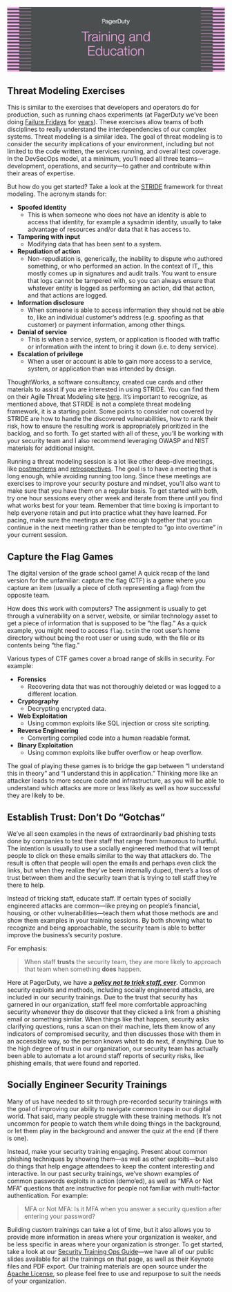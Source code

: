 ![Training for Engineers](../assets/img/headers/training.png)

## Threat Modeling Exercises

This is similar to the exercises that developers and operators do for production, such as running chaos experiments (at PagerDuty we’ve been doing [Failure Fridays](https://www.pagerduty.com/blog/failure-friday-at-pagerduty/) for [years](https://www.pagerduty.com/blog/failure-fridays-four-years/)). These exercises allow teams of both disciplines to really understand the interdependencies of our complex systems. Threat modeling is a similar idea. The goal of threat modeling is to consider the security implications of your environment, including but not limited to the code written, the services running, and overall test coverage. In the DevSecOps model, at a minimum, you’ll need all three teams—development, operations, and security—to gather and contribute within their areas of expertise. 

But how do you get started? Take a look at the [STRIDE](https://en.wikipedia.org/wiki/STRIDE_(security)) framework for threat modeling. The acronym stands for:

* **Spoofed identity**
    * This is when someone who does not have an identity is able to access that identity, for example a sysadmin identity, usually to take advantage of resources and/or data that it has access to.
* **Tampering with input**
    * Modifying data that has been sent to a system.
* **Repudiation of action**
    * Non-repudiation is, generically, the inability to dispute who authored something, or who performed an action. In the context of IT,, this mostly comes up in signatures and audit trails. You want to ensure that logs cannot be tampered with, so you can always ensure that whatever entity is logged as performing an action, did that action, and that actions are logged.
* **Information disclosure**
    * When someone is able to access information they should not be able to, like an individual customer’s address (e.g. spoofing as that customer) or payment information, among other things.
* **Denial of service**
    * This is when a service, system, or application is flooded with traffic or information with the intent to bring it down (i.e. to deny service).
* **Escalation of privilege**
    * When a user or account is able to gain more access to a service, system, or application than was intended by design.

ThoughtWorks, a software consultancy, created cue cards and other materials to assist if you are interested in using STRIDE. You can find them on their Agile Threat Modeling site [here](https://thoughtworksinc.github.io/sensible-security-conversations/). It’s important to recognize, as mentioned above, that STRIDE is not a complete threat modeling framework, it is a starting point. Some points to consider not covered by STRIDE are how to handle the discovered vulnerabilities, how to rank their risk, how to ensure the resulting work is appropriately prioritized in the backlog, and so forth. To get started with all of these, you’ll be working with your security team and I also recommend leveraging OWASP and NIST materials for additional insight.

Running a threat modeling session is a lot like other deep-dive meetings, like [postmortems](https://postmortems.pagerduty.com/meeting/) and [retrospectives](https://retrospectives.pagerduty.com/planning/). The goal is to have a meeting that is long enough, while avoiding running too long. Since these meetings are exercises to improve your security posture and mindset, you’ll also want to make sure that you have them on a regular basis. To get started with both, try one hour sessions every other week and iterate from there until you find what works best for your team. Remember that time boxing is important to help everyone retain and put into practice what they have learned. For pacing, make sure the meetings are close enough together that you can continue in the next meeting rather than be tempted to “go into overtime” in your current session.

## Capture the Flag Games

The digital version of the grade school game! A quick recap of the land version for the unfamiliar: capture the flag (CTF) is a game where you capture an item (usually a piece of cloth representing a flag) from the opposite team. 

How does this work with computers? The assignment is usually to get through a vulnerability on a server, website, or similar technology asset to get a piece of information that is supposed to be “the flag.” As a quick example, you might need to access `flag.txt`in the root user’s home directory without being the root user or using sudo, with the file or its contents being “the flag.” 

Various types of CTF games cover a broad range of skills in security. For example:

* **Forensics**
    * Recovering data that was not thoroughly deleted or was logged to a different location.
* **Cryptography**
    * Decrypting encrypted data.
* **Web Exploitation**
    * Using common exploits like SQL injection or cross site scripting.
* **Reverse Engineering**
    * Converting compiled code into a human readable format.
* **Binary Exploitation**
    * Using common exploits like buffer overflow or heap overflow.

The goal of playing these games is to bridge the gap between “I understand this in theory” and “I understand this in application.” Thinking more like an attacker leads to more secure code and infrastructure, as you will be able to understand which attacks are more or less likely as well as how successful they are likely to be.


## Establish Trust: Don’t Do “Gotchas” 

We’ve all seen examples in the news of extraordinarily bad phishing tests done by companies to test their staff that range from humorous to hurtful. The intention is usually to use a socially engineered method that will tempt people to click on these emails similar to the way that attackers do. The result is often that people will open the emails and perhaps even click the links, but when they realize they’ve been internally duped, there’s a loss of trust between them and the security team that is trying to tell staff they’re there to help.

Instead of tricking staff, educate staff. If certain types of socially engineered attacks are common—like preying on people’s financial, housing, or other vulnerabilities—teach them what those methods are and show them examples in your training sessions. By both showing what to recognize and being approachable, the security team is able to better improve the business’s security posture. 

For emphasis:

> When staff **trusts** the security team, they are more likely to approach that team when something **does** happen. 

Here at PagerDuty, we have a ***<u>policy not to trick staff, ever</u>***. Common security exploits and methods, including socially engineered attacks, are included in our security trainings. Due to the trust that security has garnered in our organization, staff feel more comfortable approaching security whenever they do discover that they clicked a link from a phishing email or something similar. When things like that happen, security asks clarifying questions, runs a scan on their machine, lets them know of any indicators of compromised security, and then discusses those with them in an accessible way, so the person knows what to do next, if anything. Due to the high degree of trust in our organization, our security team has actually been able to automate a lot around staff reports of security risks, like phishing emails, that were found and reported.

## Socially Engineer Security Trainings

Many of us have needed to sit through pre-recorded security trainings with the goal of improving our ability to navigate common traps in our digital world. That said, many people struggle with these training methods. It’s not uncommon for people to watch them while doing things in the background, or let them play in the background and answer the quiz at the end (if there is one). 

Instead, make your security training engaging. Present about common phishing techniques by showing them—as well as other exploits—but also do things that help engage attendees to keep the content interesting and interactive. In our past security trainings, we’ve shown examples of common passwords exploits in action (demo’ed), as well as “MFA or Not MFA” questions that are instructive for people not familiar with multi-factor authentication. For example:

> MFA or Not MFA: Is it MFA when you answer a security question after entering your password?

Building custom trainings can take a lot of time, but it also allows you to provide more information in areas where your organization is weaker, and be less specific in areas where your organization is stronger. To get started, take a look at our [Security Training Ops Guide](https://sudo.pagerduty.com/)—we have all of our public slides available for all the trainings on that page, as well as their Keynote files and PDF export. Our training materials are open source under the [Apache License](https://github.com/PagerDuty/security-training), so please feel free to use and repurpose to suit the needs of your organization.
